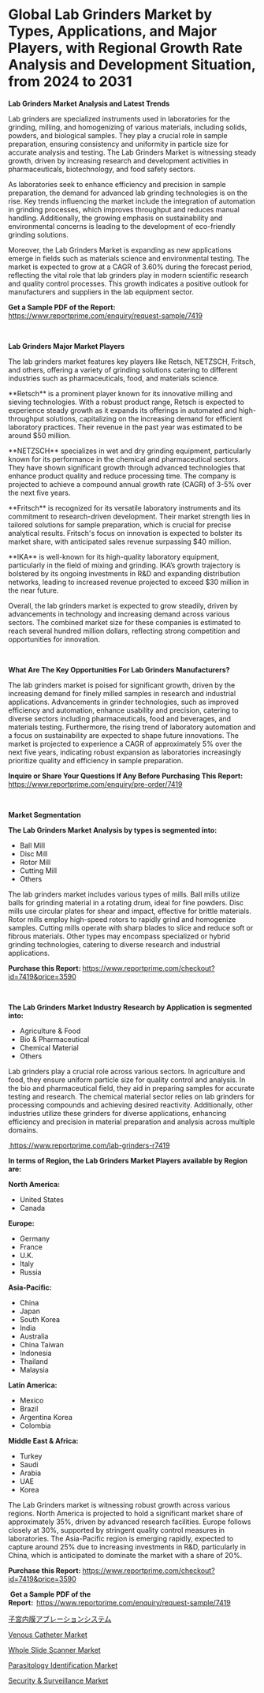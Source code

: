 <p><h1>Global Lab Grinders Market by Types, Applications, and Major Players, with Regional Growth Rate Analysis and Development Situation, from 2024 to 2031</h1></p><p><strong>Lab Grinders Market Analysis and Latest Trends</strong></p>
<p><p>Lab grinders are specialized instruments used in laboratories for the grinding, milling, and homogenizing of various materials, including solids, powders, and biological samples. They play a crucial role in sample preparation, ensuring consistency and uniformity in particle size for accurate analysis and testing. The Lab Grinders Market is witnessing steady growth, driven by increasing research and development activities in pharmaceuticals, biotechnology, and food safety sectors.</p><p>As laboratories seek to enhance efficiency and precision in sample preparation, the demand for advanced lab grinding technologies is on the rise. Key trends influencing the market include the integration of automation in grinding processes, which improves throughput and reduces manual handling. Additionally, the growing emphasis on sustainability and environmental concerns is leading to the development of eco-friendly grinding solutions.</p><p>Moreover, the Lab Grinders Market is expanding as new applications emerge in fields such as materials science and environmental testing. The market is expected to grow at a CAGR of 3.60% during the forecast period, reflecting the vital role that lab grinders play in modern scientific research and quality control processes. This growth indicates a positive outlook for manufacturers and suppliers in the lab equipment sector.</p></p>
<p><strong>Get a Sample PDF of the Report:&nbsp;</strong> <a href="https://www.reportprime.com/enquiry/request-sample/7419">https://www.reportprime.com/enquiry/request-sample/7419</a></p>
<p>&nbsp;</p>
<p><strong>Lab Grinders Major Market Players</strong></p>
<p><p>The lab grinders market features key players like Retsch, NETZSCH, Fritsch, and others, offering a variety of grinding solutions catering to different industries such as pharmaceuticals, food, and materials science. </p><p>**Retsch** is a prominent player known for its innovative milling and sieving technologies. With a robust product range, Retsch is expected to experience steady growth as it expands its offerings in automated and high-throughput solutions, capitalizing on the increasing demand for efficient laboratory practices. Their revenue in the past year was estimated to be around $50 million.</p><p>**NETZSCH** specializes in wet and dry grinding equipment, particularly known for its performance in the chemical and pharmaceutical sectors. They have shown significant growth through advanced technologies that enhance product quality and reduce processing time. The company is projected to achieve a compound annual growth rate (CAGR) of 3-5% over the next five years.</p><p>**Fritsch** is recognized for its versatile laboratory instruments and its commitment to research-driven development. Their market strength lies in tailored solutions for sample preparation, which is crucial for precise analytical results. Fritsch's focus on innovation is expected to bolster its market share, with anticipated sales revenue surpassing $40 million.</p><p>**IKA** is well-known for its high-quality laboratory equipment, particularly in the field of mixing and grinding. IKA’s growth trajectory is bolstered by its ongoing investments in R&D and expanding distribution networks, leading to increased revenue projected to exceed $30 million in the near future.</p><p>Overall, the lab grinders market is expected to grow steadily, driven by advancements in technology and increasing demand across various sectors. The combined market size for these companies is estimated to reach several hundred million dollars, reflecting strong competition and opportunities for innovation.</p></p>
<p>&nbsp;</p>
<p><strong>What Are The Key Opportunities For Lab Grinders Manufacturers?</strong></p>
<p><p>The lab grinders market is poised for significant growth, driven by the increasing demand for finely milled samples in research and industrial applications. Advancements in grinder technologies, such as improved efficiency and automation, enhance usability and precision, catering to diverse sectors including pharmaceuticals, food and beverages, and materials testing. Furthermore, the rising trend of laboratory automation and a focus on sustainability are expected to shape future innovations. The market is projected to experience a CAGR of approximately 5% over the next five years, indicating robust expansion as laboratories increasingly prioritize quality and efficiency in sample preparation.</p></p>
<p><strong>Inquire or Share Your Questions If Any Before Purchasing This Report:</strong> <a href="https://www.reportprime.com/enquiry/pre-order/7419">https://www.reportprime.com/enquiry/pre-order/7419</a></p>
<p>&nbsp;</p>
<p><strong>Market Segmentation</strong></p>
<p><strong>The Lab Grinders Market Analysis by types is segmented into:</strong></p>
<p><ul><li>Ball Mill</li><li>Disc Mill</li><li>Rotor Mill</li><li>Cutting Mill</li><li>Others</li></ul></p>
<p><p>The lab grinders market includes various types of mills. Ball mills utilize balls for grinding material in a rotating drum, ideal for fine powders. Disc mills use circular plates for shear and impact, effective for brittle materials. Rotor mills employ high-speed rotors to rapidly grind and homogenize samples. Cutting mills operate with sharp blades to slice and reduce soft or fibrous materials. Other types may encompass specialized or hybrid grinding technologies, catering to diverse research and industrial applications.</p></p>
<p><strong>Purchase this Report:&nbsp;</strong><a href="https://www.reportprime.com/checkout?id=7419&price=3590">https://www.reportprime.com/checkout?id=7419&price=3590</a></p>
<p>&nbsp;</p>
<p><strong>The Lab Grinders Market Industry Research by Application is segmented into:</strong></p>
<p><ul><li>Agriculture & Food</li><li>Bio & Pharmaceutical</li><li>Chemical Material</li><li>Others</li></ul></p>
<p><p>Lab grinders play a crucial role across various sectors. In agriculture and food, they ensure uniform particle size for quality control and analysis. In the bio and pharmaceutical field, they aid in preparing samples for accurate testing and research. The chemical material sector relies on lab grinders for processing compounds and achieving desired reactivity. Additionally, other industries utilize these grinders for diverse applications, enhancing efficiency and precision in material preparation and analysis across multiple domains.</p></p>
<p><a href="https://www.reportprime.com/lab-grinders-r7419">&nbsp;https://www.reportprime.com/lab-grinders-r7419</a></p>
<p><strong>In terms of Region, the Lab Grinders Market Players available by Region are:</strong></p>
<p>
    <p> <strong> North America: </strong>
        <ul>
            <li>United States</li>
            <li>Canada</li>
        </ul>
        </p> 
    <p> <strong> Europe: </strong>
        <ul>
            <li>Germany</li>
            <li>France</li>
            <li>U.K.</li>
            <li>Italy</li>
            <li>Russia</li>
        </ul>
        </p> 
    <p> <strong> Asia-Pacific: </strong>
        <ul>
            <li>China</li>
            <li>Japan</li>
            <li>South Korea</li>
            <li>India</li>
            <li>Australia</li>
            <li>China Taiwan</li>
            <li>Indonesia</li>
            <li>Thailand</li>
            <li>Malaysia</li>
        </ul>
        </p> 
    <p> <strong> Latin America: </strong>
        <ul>
            <li>Mexico</li>
            <li>Brazil</li>
            <li>Argentina Korea</li>
            <li>Colombia</li>
        </ul>
        </p> 
    <p> <strong> Middle East & Africa: </strong>
        <ul>
            <li>Turkey</li>
            <li>Saudi</li>
            <li>Arabia</li>
            <li>UAE</li>
            <li>Korea</li>
        </ul>
    </p>
    </p>
<p><p>The Lab Grinders market is witnessing robust growth across various regions. North America is projected to hold a significant market share of approximately 35%, driven by advanced research facilities. Europe follows closely at 30%, supported by stringent quality control measures in laboratories. The Asia-Pacific region is emerging rapidly, expected to capture around 25% due to increasing investments in R&D, particularly in China, which is anticipated to dominate the market with a share of 20%.</p></p>
<p><strong>Purchase this Report: </strong><a href="https://www.reportprime.com/checkout?id=7419&price=3590">https://www.reportprime.com/checkout?id=7419&price=3590</a></p>
<p>&nbsp;<strong>Get a Sample PDF of the Report:&nbsp;&nbsp;</strong><a href="https://www.reportprime.com/enquiry/request-sample/7419">https://www.reportprime.com/enquiry/request-sample/7419</a></p>
<p><strong></strong></p>
<p><p><a href="https://marciimhc.medium.com/%E3%82%B0%E3%83%AD%E3%83%BC%E3%83%90%E3%83%AB%E5%AD%90%E5%AE%AE%E5%86%85%E8%86%9C%E7%84%BC%E7%81%BC%E3%82%B7%E3%82%B9%E3%83%86%E3%83%A0%E7%94%A3%E6%A5%AD%E8%AA%BF%E6%9F%BB%E5%A0%B1%E5%91%8A%E6%9B%B8-%E7%AB%B6%E4%BA%89%E7%92%B0%E5%A2%83-%E5%B8%82%E5%A0%B4%E8%A6%8F%E6%A8%A1-%E5%9C%B0%E5%9F%9F%E3%81%AE%E7%8A%B6%E6%B3%81%E3%81%A8%E4%BA%88%E6%B8%AC-2024%E5%B9%B4-2031%E5%B9%B4-91028156a488">子宮内膜アブレーションシステム</a></p><p><a href="https://www.linkedin.com/pulse/emerging-opportunities-challenges-global-venous-catheter-market-cqsbf?trackingId=rRvpqVI9SOKyIKiTIPaulw%3D%3D">Venous Catheter Market</a></p><p><a href="https://github.com/fty54g/Market-Research-Report-List-1/blob/main/whole-slide-scanner-market.md">Whole Slide Scanner Market</a></p><p><a href="https://medium.com/@ralphyoung1949/charting-the-future-comprehensive-analysis-of-the-global-parasitology-identification-market-1a164c029410">Parasitology Identification Market</a></p><p><a href="https://github.com/AshrafKhan865/Market-Research-Report-List-1/blob/main/security-surveillance-market.md">Security & Surveillance Market</a></p></p>